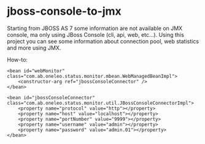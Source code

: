 # jboss-console-to-jmx
Starting from JBOSS AS 7 some information are not available on JMX console, ma only using JBoss Console (cli, api, web, etc...). Using this project you can see some information about connection pool, web statistics and more using JMX.

How-to:

  <bean id="connectionPoolMonitor" class="com.ab.oneleo.status.monitor.mbean.ConnectionPoolManagedBeanImpl">
		<constructor-arg ref="jbossConsoleConnector" />
	</bean> 
	
	<bean id="webMonitor" class="com.ab.oneleo.status.monitor.mbean.WebManagedBeanImpl">
		<constructor-arg ref="jbossConsoleConnector" />
	</bean> 
	
	<bean id="jbossConsoleConnector" class="com.ab.oneleo.status.monitor.util.JBossConsoleConnectorImpl">
		<property name="protocol" value="http"></property>
		<property name="host" value="localhost"></property>
		<property name="portNumber" value="9999"></property>
		<property name="username" value="admin"></property>
		<property name="password" value="admin.01"></property>
	</bean> 
